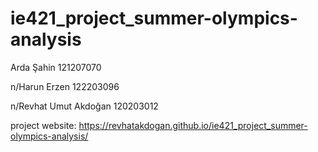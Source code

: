 # ie421_project_summer-olympics-analysis


Arda Şahin 121207070

n/Harun Erzen 122203096

n/Revhat Umut Akdoğan  120203012


project website: https://revhatakdogan.github.io/ie421_project_summer-olympics-analysis/

